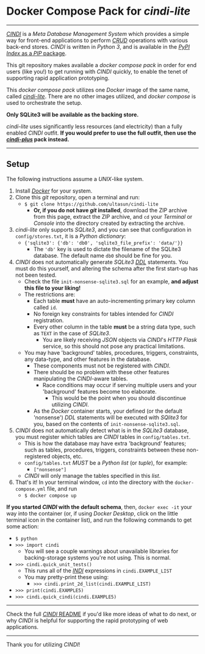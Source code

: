 # Docker Compose Pack for *cindi-lite*
---
[*CINDI*](https://github.com/ultasun/cindi) is a *Meta Database Management System* which provides a simple way for front-end applications to perform [*CRUD*](https://en.wikipedia.org/wiki/Create,_read,_update_and_delete) operations  with various back-end stores.  *CINDI* is written in *Python 3*, and is available in the [*PyPI Index* as a *PIP* package](https://pypi.org/project/cindi/).

This git repository makes available a *docker compose pack* in order for end users (like you!) to get running with *CINDI* quickly, to enable the tenet of supporting rapid application prototyping.

This *docker compose pack* utilizes one *Docker* image of the same name, called [*cindi-lite*](https://hub.docker.com/repository/docker/ultasun/cindi-lite). There are no other images utilized, and *docker compose* is used to orchestrate the setup.

**Only SQLite3 will be available as the backing store.**

*cindi-lite* uses significantly less resources (and electricity) than a fully enabled *CINDI* outfit. **If you would prefer to use the full outfit, then use the [*cindi-plus*](https://github.com/ultasun/cindi-plus) pack instead.**

---
## Setup

The following instructions assume a *UNIX*-like system.

1. Install [*Docker*](https://www.docker.com) for your system.
2. Clone this *git* repository, open a terminal and run:
   - `$ git clone https://github.com/ultasun/cindi-lite`
      - **Or, if you do not have *git* installed**, download the ZIP archive from this page, extract the ZIP archive, and `cd` your *Terminal* or *Console* into the directory created by extracting the archive.
3. *cindi-lite* only supports *SQLite3*, and you can see that configuration in `config/stores.txt`, it is a *Python dictionary*:
   - `{'sqlite3': {'db': 'db0', 'sqlite3_file_prefix': 'data/'}}`
      - The `'db'` key is used to dictate the filename of the SQLite3 database. The default name `db0` should be fine for you.
4. *CINDI* does not automatically generate *SQLite3* [*DDL*](https://en.wikipedia.org/wiki/Data_definition_language) statements. You must do this yourself, and altering the schema after the first start-up has not been tested.
   - Check the file `init-nonsense-sqlite3.sql` for an example, **and adjust this file to your liking!**
   - The restrictions are:
     - Each table **must** have an auto-incrementing primary key column called `id`.
     - No foreign key constraints for tables intended for *CINDI* registration.
     - Every other column in the table **must** be a string data type, such as `TEXT` in the case of *SQLite3*.
       - You are likely receiving *JSON* objects via *CINDI*'s *HTTP Flask* service, so this should not pose any practical limitations.
   - You may have 'background' tables, procedures, triggers, constraints, any data-type, and other features in the database.
     - These components must not be registered with *CINDI*.
     - There should be no problem with these other features manipulating the *CINDI*-aware tables.
       - Race conditions may occur if serving multiple users and your 'background' features become too elaborate.
       	 - This would be the point when you should discontinue utilizing *CINDI*.
     - As the *Docker* container starts, your defined (or the default 'nonsense') *DDL* statements will be executed with *SQlite3* for you, based on the contents of `init-nonsense-sqlite3.sql`.
5. *CINDI* does not automatically detect what is in the *SQLite3* database, you must register which tables are *CINDI* tables in `config/tables.txt`.
   - This is how the database may have extra 'background' features; such as tables, procedures, triggers, constraints between these non-registered objects, etc.
   - `config/tables.txt` *MUST* be a *Python list* (or *tuple*), for example:
     - `["nonsense"]`
   - *CINDI* will only manage the tables specified in this *list*.
6. That's it! In your terminal window, `cd` into the directory with the `docker-compose.yml` file, and run
   - `$ docker compose up`

**If you started *CINDI* with the default schema**, then, `docker exec -it` your way into the container (or, if using *Docker Desktop*, click on the little terminal icon in the container list), and run the following commands to get some action:
   - `$ python`
   - `>>> import cindi`
      - You will see a couple warnings about unavailable libraries for backing-storage systems you're not using. This is normal.
   - `>>> cindi.quick_unit_tests()`
     - This runs all of the [*INDI*](https://github.com/ultasun/cindi) expressions in `cindi.EXAMPLE_LIST`
     - You may pretty-print these using:
       - `>>> cindi.print_2d_list(cindi.EXAMPLE_LIST)`
   - `>>> print(cindi.EXAMPLE5)`
   - `>>> cindi.quick_cindi(cindi.EXAMPLE5)`

---

Check the full [*CINDI* README](https://github.com/ultasun/cindi) if you'd like more ideas of what to do next,  or why *CINDI* is helpful for supporting the rapid prototyping of web applications.

---

Thank you for utilizing *CINDI*!